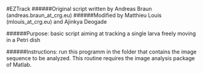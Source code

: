 #EZTrack
######Original script written by Andreas Braun (andreas.braun_at_crg.eu)
######Modified by Matthieu Louis (mlouis_at_crg.eu) and Ajinkya Deogade

######Purpose: basic script aiming at tracking a single larva freely moving in a Petri dish

######Instructions: run this programm in the folder that contains the image sequence to be analyzed. This routine requires the image analysis package of Matlab.
